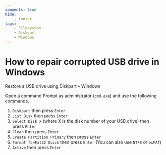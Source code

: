 ```yaml
---
comments: true
hide:
    - footer
tags:
    - Filesystem
    - Diskpart
    - Windows
---
```

# How to repair corrupted USB drive in Windows

Restore a USB drive using Diskpart – Windows

Open a command Prompt as administrator (`cmd.exe`) and use the following commands.

1. `Diskpart` then press `Enter`  
2. `List Disk` then press `Enter`  
3. `Select Disk X` (where X is the disk number of your USB drive) then press `Enter`  
4. `Clean` then press `Enter`  
5. `Create Partition Primary` then press `Enter`
6. `Format fs=Fat32 Quick` then press `Enter` (You can also use `NTFS` or `exFAT`)
7. `Active` then press `Enter`
